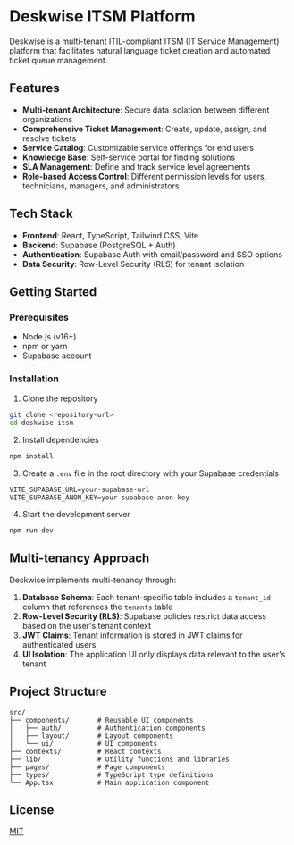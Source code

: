# Deskwise ITSM Platform

Deskwise is a multi-tenant ITIL-compliant ITSM (IT Service Management) platform that facilitates natural language ticket creation and automated ticket queue management.

## Features

- **Multi-tenant Architecture**: Secure data isolation between different organizations
- **Comprehensive Ticket Management**: Create, update, assign, and resolve tickets
- **Service Catalog**: Customizable service offerings for end users
- **Knowledge Base**: Self-service portal for finding solutions
- **SLA Management**: Define and track service level agreements
- **Role-based Access Control**: Different permission levels for users, technicians, managers, and administrators

## Tech Stack

- **Frontend**: React, TypeScript, Tailwind CSS, Vite
- **Backend**: Supabase (PostgreSQL + Auth)
- **Authentication**: Supabase Auth with email/password and SSO options
- **Data Security**: Row-Level Security (RLS) for tenant isolation

## Getting Started

### Prerequisites

- Node.js (v16+)
- npm or yarn
- Supabase account

### Installation

1. Clone the repository
```bash
git clone <repository-url>
cd deskwise-itsm
```

2. Install dependencies
```bash
npm install
```

3. Create a `.env` file in the root directory with your Supabase credentials
```
VITE_SUPABASE_URL=your-supabase-url
VITE_SUPABASE_ANON_KEY=your-supabase-anon-key
```

4. Start the development server
```bash
npm run dev
```

## Multi-tenancy Approach

Deskwise implements multi-tenancy through:

1. **Database Schema**: Each tenant-specific table includes a `tenant_id` column that references the `tenants` table
2. **Row-Level Security (RLS)**: Supabase policies restrict data access based on the user's tenant context
3. **JWT Claims**: Tenant information is stored in JWT claims for authenticated users
4. **UI Isolation**: The application UI only displays data relevant to the user's tenant

## Project Structure

```
src/
├── components/       # Reusable UI components
│   ├── auth/         # Authentication components
│   ├── layout/       # Layout components
│   └── ui/           # UI components
├── contexts/         # React contexts
├── lib/              # Utility functions and libraries
├── pages/            # Page components
├── types/            # TypeScript type definitions
└── App.tsx           # Main application component
```

## License

[MIT](LICENSE)
